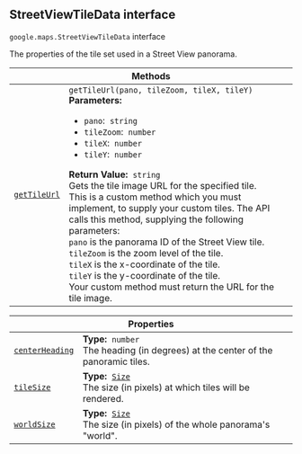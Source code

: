 
<devsite-heading text=" StreetViewTileData interface" for="StreetViewTileData" level="h2" link="" toc="" back-to-top=""><h2 id="StreetViewTileData" is-upgraded="">StreetViewTileData interface</h2></devsite-heading>
<p>
<code translate="no" dir="ltr"><span itemprop="path">google.maps</span>.<span itemprop="name">StreetViewTileData</span></code>
interface
</p>
<p>The properties of the tile set used in a Street View panorama.</p>
<div class="devsite-table-wrapper"><table class="methods responsive" summary="interface StreetViewTileData - Methods">
<thead>
<tr><th colspan="2">Methods</th>
</tr></thead>
<tbody>
<tr id="StreetViewTileData.getTileUrl">
<td itemprop="property"><code translate="no" dir="ltr"><a class="secret-link" href="#StreetViewTileData.getTileUrl"><span>getTileUrl</span></a></code></td>
<td><div><code translate="no" dir="ltr">getTileUrl(pano, tileZoom, tileX, tileY)</code></div>
<div class="desc"><strong>Parameters:</strong>&nbsp; <ul>
<li><code translate="no" dir="ltr">pano</code>:&nbsp; <code translate="no" dir="ltr">string</code></li>
<li><code translate="no" dir="ltr">tileZoom</code>:&nbsp; <code translate="no" dir="ltr">number</code></li>
<li><code translate="no" dir="ltr">tileX</code>:&nbsp; <code translate="no" dir="ltr">number</code></li>
<li><code translate="no" dir="ltr">tileY</code>:&nbsp; <code translate="no" dir="ltr">number</code></li>
</ul></div>
<div class="desc"><strong>Return Value:</strong>&nbsp; <code translate="no" dir="ltr">string</code></div>
<div class="desc">Gets the tile image URL for the specified tile.<br> This is a custom method which you must implement, to supply your custom tiles. The API calls this method, supplying the following parameters:<br> <code translate="no" dir="ltr">pano</code> is the panorama ID of the Street View tile.<br> <code translate="no" dir="ltr">tileZoom</code> is the zoom level of the tile.<br> <code translate="no" dir="ltr">tileX</code> is the x-coordinate of the tile.<br> <code translate="no" dir="ltr">tileY</code> is the y-coordinate of the tile.<br> Your custom method must return the URL for the tile image.<br></div></td>
</tr>
</tbody>
</table></div>
<div class="devsite-table-wrapper"><table class="properties responsive" summary="interface StreetViewTileData - Properties">
<thead>
<tr><th colspan="2">Properties</th>
</tr></thead>
<tbody>
<tr id="StreetViewTileData.centerHeading">
<td itemprop="property"><code translate="no" dir="ltr"><a class="secret-link" href="#StreetViewTileData.centerHeading"><span>centerHeading</span></a></code></td>
<td><div><strong>Type:</strong>&nbsp; <code translate="no" dir="ltr">number</code></div>
<div class="desc">The heading (in degrees) at the center of the panoramic tiles.</div></td>
</tr>
<tr id="StreetViewTileData.tileSize">
<td itemprop="property"><code translate="no" dir="ltr"><a class="secret-link" href="#StreetViewTileData.tileSize"><span>tileSize</span></a></code></td>
<td><div><strong>Type:</strong>&nbsp; <code translate="no" dir="ltr"><a href="Size.md">Size</a></code></div>
<div class="desc">The size (in pixels) at which tiles will be rendered.</div></td>
</tr>
<tr id="StreetViewTileData.worldSize">
<td itemprop="property"><code translate="no" dir="ltr"><a class="secret-link" href="#StreetViewTileData.worldSize"><span>worldSize</span></a></code></td>
<td><div><strong>Type:</strong>&nbsp; <code translate="no" dir="ltr"><a href="Size.md">Size</a></code></div>
<div class="desc">The size (in pixels) of the whole panorama's "world".</div></td>
</tr>
</tbody>
</table></div>
